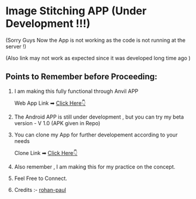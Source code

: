 # **Image Stitching APP (Under Development !!!)**

(Sorry Guys Now the App is not working  as the code is not running at the server !)

(Also link may not work as expected since it was developed long time ago )
    
## Points to Remember before Proceeding:
    
1)  I am making this fully functional through Anvil APP

    Web App Link ➡  [Click Here👇](https://photo-pan.anvil.app/)
    
2)  The Android APP is still under development , but you can try my beta version - V 1.0 (APK given in Repo)

3) You can clone my App for further developement according to your needs

   Clone Link ➡ [Click Here👇](https://anvil.works/build#clone:4VSIRZSYHB3T5CXQ=QSFOFYJHDJPVRT2EPOW6IKUK)

4)  Also remember , I am making this for my practice on the concept.

5)  Feel Free to Connect.

6)  Credits :-  [rohan-paul](https://github.com/rohan-paul) 

        
